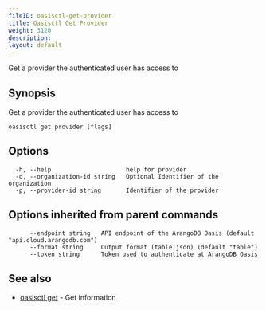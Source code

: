 ```yaml
---
fileID: oasisctl-get-provider
title: Oasisctl Get Provider
weight: 3120
description: 
layout: default
---
```

Get a provider the authenticated user has access to

## Synopsis

Get a provider the authenticated user has access to

```
oasisctl get provider [flags]
```

## Options

```
  -h, --help                     help for provider
  -o, --organization-id string   Optional Identifier of the organization
  -p, --provider-id string       Identifier of the provider
```

## Options inherited from parent commands

```
      --endpoint string   API endpoint of the ArangoDB Oasis (default "api.cloud.arangodb.com")
      --format string     Output format (table|json) (default "table")
      --token string      Token used to authenticate at ArangoDB Oasis
```

## See also

* [oasisctl get]()	 - Get information

